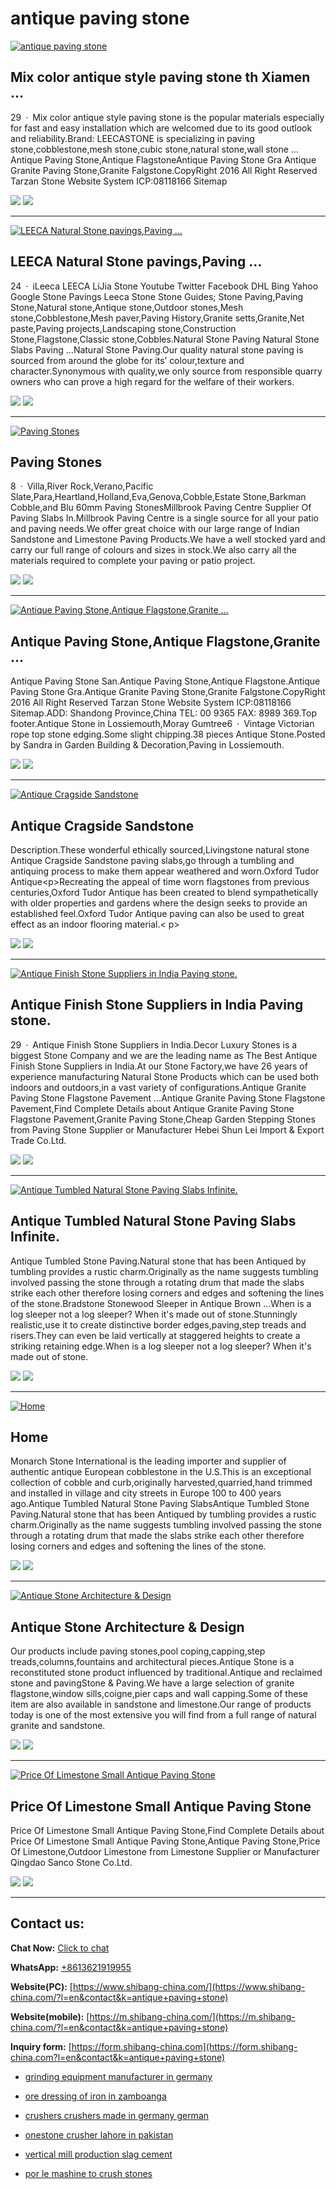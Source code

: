 # antique paving stone

<a href="https://swt.shibang-china.com/?l=en&img&k=antique+paving+stone" target="_blank">![antique paving stone](http://static.shibang-china.com/all-800x300/806.jpg)</a>

## Mix color antique style paving stone th Xiamen …
29&ensp;&#0183;&ensp;Mix color antique style paving stone is the popular materials especially for fast and easy installation which are welcomed due to its good outlook and reliability.Brand: LEECASTONE is specializing in paving stone,cobblestone,mesh stone,cubic stone,natural stone,wall stone …Antique Paving Stone,Antique FlagstoneAntique Paving Stone Gra Antique Granite Paving Stone,Granite Falgstone.CopyRight 2016 All Right Reserved Tarzan Stone Website System ICP:08118166 Sitemap


<a href="https://whatsapp.shibangsoft.com/WhatsApp.php" target="_blank" title="WhatsApp">![](http://static.shibang-china.com/icon/whatsapp.png)</a> <a href="https://swt.shibang-china.com/?l=en&icon&k=antique+paving+stone" target="_blank">![](http://static.shibang-china.com/icon/chat-en.png)</a>

---

<a href="https://swt.shibang-china.com/?l=en&img&k=antique+paving+stone" target="_blank">![LEECA Natural Stone pavings,Paving …](http://static.shibang-china.com/all-800x300/359.jpg)</a>

## LEECA Natural Stone pavings,Paving …
24&ensp;&#0183;&ensp;iLeeca LEECA LiJia Stone Youtube Twitter Facebook DHL Bing Yahoo Google Stone Pavings Leeca Stone Stone Guides; Stone Paving,Paving Stone,Natural stone,Antique stone,Outdoor stones,Mesh stone,Cobblestone,Mesh paver,Paving History,Granite setts,Granite,Net paste,Paving projects,Landscaping stone,Construction Stone,Flagstone,Classic stone,Cobbles.Natural Stone Paving Natural Stone Slabs Paving …Natural Stone Paving.Our quality natural stone paving is sourced from around the globe for its’ colour,texture and character.Synonymous with quality,we only source from responsible quarry owners who can prove a high regard for the welfare of their workers.


<a href="https://whatsapp.shibangsoft.com/WhatsApp.php" target="_blank" title="WhatsApp">![](http://static.shibang-china.com/icon/whatsapp.png)</a> <a href="https://swt.shibang-china.com/?l=en&icon&k=antique+paving+stone" target="_blank">![](http://static.shibang-china.com/icon/chat-en.png)</a>

---

<a href="https://swt.shibang-china.com/?l=en&img&k=antique+paving+stone" target="_blank">![Paving Stones](http://static.shibang-china.com/all-800x300/401.jpg)</a>

## Paving Stones
8&ensp;&#0183;&ensp;Villa,River Rock,Verano,Pacific Slate,Para,Heartland,Holland,Eva,Genova,Cobble,Estate Stone,Barkman Cobble,and Blu 60mm Paving StonesMillbrook Paving Centre Supplier Of Paving Slabs In.Millbrook Paving Centre is a single source for all your patio and paving needs.We offer great choice with our large range of Indian Sandstone and Limestone Paving Products.We have a well stocked yard and carry our full range of colours and sizes in stock.We also carry all the materials required to complete your paving or patio project.


<a href="https://whatsapp.shibangsoft.com/WhatsApp.php" target="_blank" title="WhatsApp">![](http://static.shibang-china.com/icon/whatsapp.png)</a> <a href="https://swt.shibang-china.com/?l=en&icon&k=antique+paving+stone" target="_blank">![](http://static.shibang-china.com/icon/chat-en.png)</a>

---

<a href="https://swt.shibang-china.com/?l=en&img&k=antique+paving+stone" target="_blank">![Antique Paving Stone,Antique Flagstone,Granite …](http://static.shibang-china.com/all-800x300/1380.jpg)</a>

## Antique Paving Stone,Antique Flagstone,Granite …
Antique Paving Stone San.Antique Paving Stone,Antique Flagstone.Antique Paving Stone Gra.Antique Granite Paving Stone,Granite Falgstone.CopyRight 2016 All Right Reserved Tarzan Stone Website System ICP:08118166 Sitemap.ADD: Shandong Province,China TEL: 00 9365 FAX: 8989 369.Top footer.Antique Stone in Lossiemouth,Moray Gumtree6&ensp;&#0183;&ensp;Vintage Victorian rope top stone edging.Some slight chipping.38 pieces Antique Stone.Posted by Sandra in Garden Building &amp; Decoration,Paving in Lossiemouth.


<a href="https://whatsapp.shibangsoft.com/WhatsApp.php" target="_blank" title="WhatsApp">![](http://static.shibang-china.com/icon/whatsapp.png)</a> <a href="https://swt.shibang-china.com/?l=en&icon&k=antique+paving+stone" target="_blank">![](http://static.shibang-china.com/icon/chat-en.png)</a>

---

<a href="https://swt.shibang-china.com/?l=en&img&k=antique+paving+stone" target="_blank">![Antique Cragside Sandstone](http://static.shibang-china.com/all-800x300/1370.jpg)</a>

## Antique Cragside Sandstone
Description.These wonderful ethically sourced,Livingstone natural stone Antique Cragside Sandstone paving slabs,go through a tumbling and antiquing process to make them appear weathered and worn.Oxford Tudor Antique&lt;p&gt;Recreating the appeal of time worn flagstones from previous centuries,Oxford Tudor Antique has been created to blend sympathetically with older properties and gardens where the design seeks to provide an established feel.Oxford Tudor Antique paving can also be used to great effect as an indoor flooring material.&lt; p&gt;


<a href="https://whatsapp.shibangsoft.com/WhatsApp.php" target="_blank" title="WhatsApp">![](http://static.shibang-china.com/icon/whatsapp.png)</a> <a href="https://swt.shibang-china.com/?l=en&icon&k=antique+paving+stone" target="_blank">![](http://static.shibang-china.com/icon/chat-en.png)</a>

---

<a href="https://swt.shibang-china.com/?l=en&img&k=antique+paving+stone" target="_blank">![Antique Finish Stone Suppliers in India Paving stone.](http://static.shibang-china.com/all-800x300/1247.jpg)</a>

## Antique Finish Stone Suppliers in India Paving stone.
29&ensp;&#0183;&ensp;Antique Finish Stone Suppliers in India.Decor Luxury Stones is a biggest Stone Company and we are the leading name as The Best Antique Finish Stone Suppliers in India.At our Stone Factory,we have 26 years of experience manufacturing Natural Stone Products which can be used both indoors and outdoors,in a vast variety of configurations.Antique Granite Paving Stone Flagstone Pavement …Antique Granite Paving Stone Flagstone Pavement,Find Complete Details about Antique Granite Paving Stone Flagstone Pavement,Granite Paving Stone,Cheap Garden Stepping Stones from Paving Stone Supplier or Manufacturer Hebei Shun Lei Import &amp; Export Trade Co.Ltd.


<a href="https://whatsapp.shibangsoft.com/WhatsApp.php" target="_blank" title="WhatsApp">![](http://static.shibang-china.com/icon/whatsapp.png)</a> <a href="https://swt.shibang-china.com/?l=en&icon&k=antique+paving+stone" target="_blank">![](http://static.shibang-china.com/icon/chat-en.png)</a>

---

<a href="https://swt.shibang-china.com/?l=en&img&k=antique+paving+stone" target="_blank">![Antique Tumbled Natural Stone Paving Slabs Infinite.](http://static.shibang-china.com/all-800x300/518.jpg)</a>

## Antique Tumbled Natural Stone Paving Slabs Infinite.
Antique Tumbled Stone Paving.Natural stone that has been Antiqued by tumbling provides a rustic charm.Originally as the name suggests tumbling involved passing the stone through a rotating drum that made the slabs strike each other therefore losing corners and edges and softening the lines of the stone.Bradstone Stonewood Sleeper in Antique Brown …When is a log sleeper not a log sleeper? When it's made out of stone.Stunningly realistic,use it to create distinctive border edges,paving,step treads and risers.They can even be laid vertically at staggered heights to create a striking retaining edge.When is a log sleeper not a log sleeper? When it's made out of stone.


<a href="https://whatsapp.shibangsoft.com/WhatsApp.php" target="_blank" title="WhatsApp">![](http://static.shibang-china.com/icon/whatsapp.png)</a> <a href="https://swt.shibang-china.com/?l=en&icon&k=antique+paving+stone" target="_blank">![](http://static.shibang-china.com/icon/chat-en.png)</a>

---

<a href="https://swt.shibang-china.com/?l=en&img&k=antique+paving+stone" target="_blank">![Home](http://static.shibang-china.com/all-800x300/949.jpg)</a>

## Home
Monarch Stone International is the leading importer and supplier of authentic antique European cobblestone in the U.S.This is an exceptional collection of cobble and curb,originally harvested,quarried,hand trimmed and installed in village and city streets in Europe 100 to 400 years ago.Antique Tumbled Natural Stone Paving SlabsAntique Tumbled Stone Paving.Natural stone that has been Antiqued by tumbling provides a rustic charm.Originally as the name suggests tumbling involved passing the stone through a rotating drum that made the slabs strike each other therefore losing corners and edges and softening the lines of the stone.


<a href="https://whatsapp.shibangsoft.com/WhatsApp.php" target="_blank" title="WhatsApp">![](http://static.shibang-china.com/icon/whatsapp.png)</a> <a href="https://swt.shibang-china.com/?l=en&icon&k=antique+paving+stone" target="_blank">![](http://static.shibang-china.com/icon/chat-en.png)</a>

---

<a href="https://swt.shibang-china.com/?l=en&img&k=antique+paving+stone" target="_blank">![Antique Stone Architecture &amp; Design](http://static.shibang-china.com/all-800x300/1241.jpg)</a>

## Antique Stone Architecture &amp; Design
Our products include paving stones,pool coping,capping,step treads,columns,fountains and architectural pieces.Antique Stone is a reconstituted stone product influenced by traditional.Antique and reclaimed stone and pavingStone &amp; Paving.We have a large selection of granite flagstone,window sills,coigne,pier caps and wall capping.Some of these item are also available in sandstone and limestone.Our range of products today is one of the most extensive you will find from a full range of natural granite and sandstone.


<a href="https://whatsapp.shibangsoft.com/WhatsApp.php" target="_blank" title="WhatsApp">![](http://static.shibang-china.com/icon/whatsapp.png)</a> <a href="https://swt.shibang-china.com/?l=en&icon&k=antique+paving+stone" target="_blank">![](http://static.shibang-china.com/icon/chat-en.png)</a>

---

<a href="https://swt.shibang-china.com/?l=en&img&k=antique+paving+stone" target="_blank">![Price Of Limestone Small Antique Paving Stone](http://static.shibang-china.com/all-800x300/186.jpg)</a>

## Price Of Limestone Small Antique Paving Stone
Price Of Limestone Small Antique Paving Stone,Find Complete Details about Price Of Limestone Small Antique Paving Stone,Antique Paving Stone,Price Of Limestone,Outdoor Limestone from Limestone Supplier or Manufacturer Qingdao Sanco Stone Co.Ltd.

<a href="https://whatsapp.shibangsoft.com/WhatsApp.php" target="_blank" title="WhatsApp">![](http://static.shibang-china.com/icon/whatsapp.png)</a> <a href="https://swt.shibang-china.com/?l=en&icon&k=antique+paving+stone" target="_blank">![](http://static.shibang-china.com/icon/chat-en.png)</a>

---
## Contact us:

**Chat Now:** [Click to chat](https://swt.shibang-china.com?l=en&contact&k=antique+paving+stone)

**WhatsApp:**  [+8613621919955](https://whatsapp.shibangsoft.com/WhatsApp.php)

**Website(PC):** [https://www.shibang-china.com/](https://www.shibang-china.com/?l=en&contact&k=antique+paving+stone)

**Website(mobile):** [https://m.shibang-china.com/](https://m.shibang-china.com/?l=en&contact&k=antique+paving+stone)

**Inquiry form:** [https://form.shibang-china.com](https://form.shibang-china.com?l=en&contact&k=antique+paving+stone)

* [grinding equipment manufacturer in germany](../152/grinding%20equipment%20manufacturer%20in%20germany.md)

* [ore dressing of iron in zamboanga](../157/ore%20dressing%20of%20iron%20in%20zamboanga.md)

* [crushers crushers made in germany german](../155/crushers%20crushers%20made%20in%20germany%20german.md)

* [onestone crusher lahore in pakistan](../160/onestone%20crusher%20lahore%20in%20pakistan.md)

* [vertical mill production slag cement](../156/vertical%20mill%20production%20slag%20cement.md)

* [por le mashine to crush stones](../151/por%20le%20mashine%20to%20crush%20stones.md)